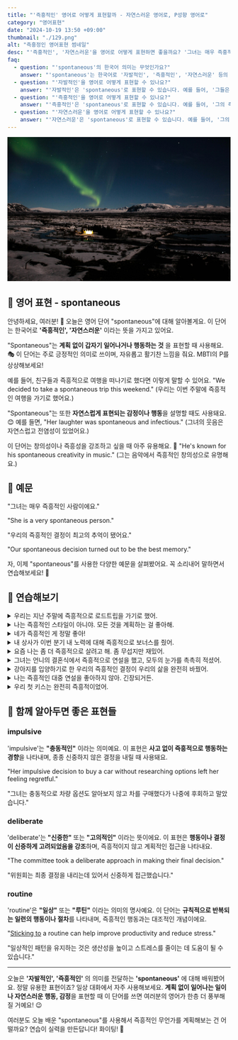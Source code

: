 ```yaml
---
title: "'즉흥적인' 영어로 어떻게 표현할까 - 자연스러운 영어로, P성향 영어로"
category: "영어표현"
date: "2024-10-19 13:50 +09:00"
thumbnail: "./129.png"
alt: "즉흥정인 영어표현 썸네일"
desc: "'즉흥적인', '자연스러운'을 영어로 어떻게 표현하면 좋을까요? '그녀는 매우 즉흥적인 사람이에요.', '우리의 즉흥적인 결정이 최고의 추억이 됐어요.' 등을 영어로 표현하는 법을 배워봅시다. 다양한 예문을 통해서 연습하고 본인의 표현으로 만들어 보세요."
faq:
  - question: "'spontaneous'의 한국어 의미는 무엇인가요?"
    answer: "'spontaneous'는 한국어로 '자발적인', '즉흥적인', '자연스러운' 등의 의미를 갖습니다. 주로 어떤 행동이나 반응이 계획이나 사전 준비 없이 즉각적으로 이루어질 때 사용됩니다."
  - question: "'자발적인'을 영어로 어떻게 표현할 수 있나요?"
    answer: "'자발적인'은 'spontaneous'로 표현할 수 있습니다. 예를 들어, '그들은 자발적으로 도움을 제공했다'는 'They offered help spontaneously'라고 말할 수 있습니다."
  - question: "'즉흥적인'을 영어로 어떻게 표현할 수 있나요?"
    answer: "'즉흥적인'은 'spontaneous'로 표현할 수 있습니다. 예를 들어, '그의 즉흥적인 연설이 인상적이었다'는 'His spontaneous speech was impressive'로 번역할 수 있습니다."
  - question: "'자연스러운'을 영어로 어떻게 표현할 수 있나요?"
    answer: "'자연스러운'은 'spontaneous'로 표현할 수 있습니다. 예를 들어, '그의 웃음은 매우 자연스러웠다'는 'His laughter was very spontaneous'로 말할 수 있습니다."
---
```


![오로라, 밤하늘, 오두막](./129-1.jpg)

## 🌟 영어 표현 - spontaneous

안녕하세요, 여러분! 👋 오늘은 영어 단어 "spontaneous"에 대해 알아볼게요. 이 단어는 한국어로 **'즉흥적인', '자연스러운'** 이라는 뜻을 가지고 있어요.

"Spontaneous"는 **계획 없이 갑자기 일어나거나 행동하는 것** 을 표현할 때 사용해요. 🎭 이 단어는 주로 긍정적인 의미로 쓰이며, 자유롭고 활기찬 느낌을 줘요. MBTI의 P를 상상해보세요!

예를 들어, 친구들과 즉흥적으로 여행을 떠나기로 했다면 이렇게 말할 수 있어요. "We decided to take a spontaneous trip this weekend." (우리는 이번 주말에 즉흥적인 여행을 가기로 했어요.)

"Spontaneous"는 또한 **자연스럽게 표현되는 감정이나 행동**을 설명할 때도 사용돼요. 😊 예를 들면, "Her laughter was spontaneous and infectious." (그녀의 웃음은 자연스럽고 전염성이 있었어요.)

이 단어는 창의성이나 즉흥성을 강조하고 싶을 때 아주 유용해요. 🎨 "He's known for his spontaneous creativity in music." (그는 음악에서 즉흥적인 창의성으로 유명해요.)

<script async src="https://pagead2.googlesyndication.com/pagead/js/adsbygoogle.js?client=ca-pub-1465612013356152"
     crossorigin="anonymous"></script>
<!-- engple-horizontal-ad -->

<ins class="adsbygoogle"
     style="display:block"
     data-ad-client="ca-pub-1465612013356152"
     data-ad-slot="2106896038"
     data-ad-format="auto"
     data-full-width-responsive="true"></ins>

<script>
     (adsbygoogle = window.adsbygoogle || []).push({});
</script>

## 📖 예문

"그녀는 매우 즉흥적인 사람이에요."

"She is a very spontaneous person."

"우리의 즉흥적인 결정이 최고의 추억이 됐어요."

"Our spontaneous decision turned out to be the best memory."

자, 이제 "spontaneous"를 사용한 다양한 예문을 살펴봤어요. 꼭 소리내어 말하면서 연습해보세요! 🚀

## 💬 연습해보기

<details>
<summary>우리는 지난 주말에 즉흥적으로 로드트립을 가기로 했어.</summary>
<span>We decided to take a spontaneous road trip last weekend.</span>
</details>

<details>
<summary>나는 즉흥적인 스타일이 아니야. 모든 것을 계획하는 걸 좋아해.</summary>
<span>I'm not really the spontaneous type. I like to plan everything out.</span>
</details>

<details>
<summary>네가 즉흥적인 게 정말 좋아!</summary>
<span>I love how spontaneous you are!</span>
</details>

<details>
<summary>내 상사가 이번 분기 내 노력에 대해 즉흥적으로 보너스를 줬어.</summary>
<span>My boss gave me a spontaneous bonus for all my hard work this quarter.</span>
</details>

<details>
<summary>요즘 나는 좀 더 즉흥적으로 살려고 해. 좀 무섭지만 재밌어.</summary>
<span>I'm trying to be more spontaneous these days. It's kinda scary but fun.</span>
</details>

<details>
<summary>그녀는 언니의 결혼식에서 즉흥적으로 연설을 했고, 모두의 눈가를 촉촉히 적셨어.</summary>
<span>She gave a spontaneous speech at her sister's wedding that brought tears to everyone's eyes.</span>
</details>

<details>
<summary>강아지를 입양하기로 한 우리의 즉흥적인 결정이 우리의 삶을 완전히 바꿨어.</summary>
<span>Our spontaneous decision to adopt a puppy has completely changed our lives.</span>
</details>

<details>
<summary>나는 즉흥적인 대중 연설을 좋아하지 않아. 긴장되거든.</summary>
<span>I'm not a <a href="/blog/in-english/141.fan-of/">fan of</a> spontaneous public speaking. It makes me <a href="/blog/in-english/115.nervous/">nervous</a>.</span>
</details>

<details>
<summary>우리 첫 키스는 완전히 즉흥적이었어.</summary>
<span>Our first kiss was completely spontaneous.</span>
</details>

## 🤝 함께 알아두면 좋은 표현들

### impulsive

'impulsive'는 **"충동적인"** 이라는 의미예요. 이 표현은 **사고 없이 즉흥적으로 행동하는 경향**을 나타내며, 종종 신중하지 않은 결정을 내릴 때 사용돼요.

"Her impulsive decision to buy a car without researching options left her feeling regretful."

"그녀는 충동적으로 차량 옵션도 알아보지 않고 차를 구매했다가 나중에 후회하고 말았습니다."

### deliberate

'deliberate'는 **"신중한"** 또는 **"고의적인"** 이라는 뜻이에요. 이 표현은 **행동이나 결정이 신중하게 고려되었음을 강조**하며, 즉흥적이지 않고 계획적인 접근을 나타내요.

"The committee took a deliberate approach in making their final decision."

"위원회는 최종 결정을 내리는데 있어서 신중하게 접근했습니다."

### routine

'routine'은 **"일상"** 또는 **"루틴"** 이라는 의미의 명사예요. 이 단어는 **규칙적으로 반복되는 일련의 행동이나 절차**를 나타내며, 즉흥적인 행동과는 대조적인 개념이에요.

"[Sticking to](/blog/vocab-1/015.stick-to/) a routine can help improve productivity and reduce stress."

"일상적인 패턴을 유지하는 것은 생산성을 높이고 스트레스를 줄이는 데 도움이 될 수 있습니다."

---

오늘은 **'자발적인', '즉흥적인'** 의 의미를 전달하는 **'spontaneous'** 에 대해 배워봤어요. 정말 유용한 표현이죠? 일상 대화에서 자주 사용해보세요. **계획 없이 일어나는 일이나 자연스러운 행동, 감정**을 표현할 때 이 단어를 쓰면 여러분의 영어가 한층 더 풍부해질 거예요! 😉

여러분도 오늘 배운 "spontaneous"를 사용해서 즉흥적인 무언가를 계획해보는 건 어떨까요? 연습이 실력을 만든답니다! 화이팅! 💪
